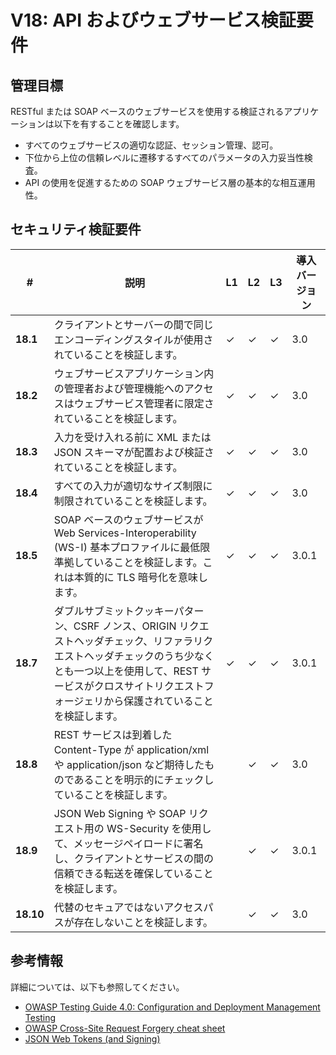 # V18: API およびウェブサービス検証要件

## 管理目標

RESTful または SOAP ベースのウェブサービスを使用する検証されるアプリケーションは以下を有することを確認します。

* すべてのウェブサービスの適切な認証、セッション管理、認可。
* 下位から上位の信頼レベルに遷移するすべてのパラメータの入力妥当性検査。
* API の使用を促進するための SOAP ウェブサービス層の基本的な相互運用性。

## セキュリティ検証要件

| # | 説明 | L1 | L2 | L3 | 導入バージョン |
| --- | --- | --- | --- | -- | -- |
| **18.1** | クライアントとサーバーの間で同じエンコーディングスタイルが使用されていることを検証します。 | ✓ | ✓ | ✓ | 3.0 |
| **18.2** | ウェブサービスアプリケーション内の管理者および管理機能へのアクセスはウェブサービス管理者に限定されていることを検証します。 | ✓ | ✓ | ✓ | 3.0 |
| **18.3** | 入力を受け入れる前に XML または JSON スキーマが配置および検証されていることを検証します。 | ✓ | ✓ | ✓ | 3.0 |
| **18.4** | すべての入力が適切なサイズ制限に制限されていることを検証します。 | ✓ | ✓ | ✓ | 3.0 |
| **18.5** | SOAP ベースのウェブサービスが Web Services-Interoperability (WS-I) 基本プロファイルに最低限準拠していることを検証します。これは本質的に TLS 暗号化を意味します。 | ✓ | ✓ | ✓ | 3.0.1 |
| **18.7** | ダブルサブミットクッキーパターン、CSRF ノンス、ORIGIN リクエストヘッダチェック、リファラリクエストヘッダチェックのうち少なくとも一つ以上を使用して、REST サービスがクロスサイトリクエストフォージェリから保護されていることを検証します。 | ✓ | ✓ | ✓ | 3.0.1 |
| **18.8** | REST サービスは到着した Content-Type が application/xml や application/json など期待したものであることを明示的にチェックしていることを検証します。 |  | ✓ | ✓ | 3.0 |
| **18.9** | JSON Web Signing や SOAP リクエスト用の WS-Security を使用して、メッセージペイロードに署名し、クライアントとサービスの間の信頼できる転送を確保していることを検証します。 |  | ✓ | ✓ | 3.0.1 |
| **18.10** | 代替のセキュアではないアクセスパスが存在しないことを検証します。 |  | ✓ | ✓ | 3.0 |

## 参考情報

詳細については、以下も参照してください。

* [OWASP Testing Guide 4.0: Configuration and Deployment Management Testing](https://www.owasp.org/index.php/Testing_for_configuration_management)
* [OWASP Cross-Site Request Forgery cheat sheet](https://www.owasp.org/index.php/Cross-Site_Request_Forgery_(CSRF)_Prevention_Cheat_Sheet)
* [JSON Web Tokens (and Signing)](https://jwt.io/)
